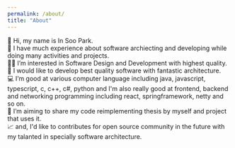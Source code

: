 ```yaml
---
permalink: /about/
title: "About"
---
```


👋 Hi, my name is In Soo Park.  
👥 I have much experience about software archiecting and developing while doing many activities and projects.  
👨‍💻 I’m interested in Software Design and Development with highest quality.  
🤖 I would like to develop best quality software with fantastic architecture.  
💻 I’m good at various computer language including java, javascript, typescript, c, c++, c#, python and I'm also really good at frontend, backend and networking programming including react, springframework, netty and so on.  
📝 I’m aiming to share my code reimplementing thesis by myself and project that uses it.  
📈 and, I'd like to contributes for open source community in the future with my talanted in specially software architecture.  

